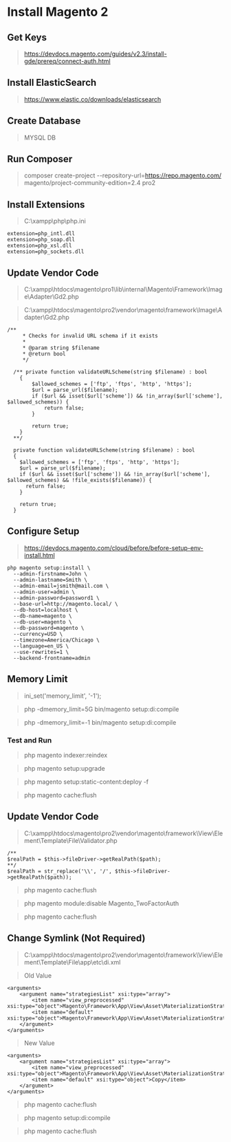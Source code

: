 # Install Magento 2

## Get Keys

> https://devdocs.magento.com/guides/v2.3/install-gde/prereq/connect-auth.html

## Install ElasticSearch

> https://www.elastic.co/downloads/elasticsearch

## Create Database

> MYSQL DB

## Run Composer

> composer create-project --repository-url=https://repo.magento.com/ magento/project-community-edition=2.4 pro2

## Install Extensions 

> C:\xampp\php\php.ini

```
extension=php_intl.dll
extension=php_soap.dll
extension=php_xsl.dll
extension=php_sockets.dll
```

## Update Vendor Code

> C:\xampp\htdocs\magento\pro1\lib\internal\Magento\Framework\Image\Adapter\Gd2.php

> C:\xampp\htdocs\magento\pro2\vendor\magento\framework\Image\Adapter\Gd2.php

```
/**
     * Checks for invalid URL schema if it exists
     *
     * @param string $filename
     * @return bool
     */
   
  /** private function validateURLScheme(string $filename) : bool
    {
        $allowed_schemes = ['ftp', 'ftps', 'http', 'https'];
        $url = parse_url($filename);
        if ($url && isset($url['scheme']) && !in_array($url['scheme'], $allowed_schemes)) {
            return false;
        }

        return true;
    }
  **/

  private function validateURLScheme(string $filename) : bool
  {
    $allowed_schemes = ['ftp', 'ftps', 'http', 'https'];
    $url = parse_url($filename);
    if ($url && isset($url['scheme']) && !in_array($url['scheme'], $allowed_schemes) && !file_exists($filename)) {
      return false;
    }

    return true;
  }
```

## Configure Setup

> https://devdocs.magento.com/cloud/before/before-setup-env-install.html

```
php magento setup:install \
  --admin-firstname=John \
  --admin-lastname=Smith \
  --admin-email=jsmith@mail.com \
  --admin-user=admin \
  --admin-password=password1 \
  --base-url=http://magento.local/ \
  --db-host=localhost \
  --db-name=magento \
  --db-user=magento \
  --db-password=magento \
  --currency=USD \
  --timezone=America/Chicago \
  --language=en_US \
  --use-rewrites=1 \
  --backend-frontname=admin
```

## Memory Limit

> ini_set('memory_limit', '-1');

>  php -dmemory_limit=5G bin/magento setup:di:compile

>  php -dmemory_limit=-1 bin/magento setup:di:compile

### Test and Run

> php magento indexer:reindex

> php magento setup:upgrade

> php magento setup:static-content:deploy -f

> php magento cache:flush



## Update Vendor Code

> C:\xampp\htdocs\magento\pro2\vendor\magento\framework\View\Element\Template\File\Validator.php

```
/**
$realPath = $this->fileDriver->getRealPath($path);
**/
$realPath = str_replace('\\', '/', $this->fileDriver->getRealPath($path));  
```

> php magento cache:flush

> php magento module:disable Magento_TwoFactorAuth

> php magento cache:flush


## Change Symlink (Not Required)

> C:\xampp\htdocs\magento\pro2\vendor\magento\framework\View\Element\Template\File\app\etc\di.xml

> Old Value

```
<arguments>
    <argument name="strategiesList" xsi:type="array">
        <item name="view_preprocessed" xsi:type="object">Magento\Framework\App\View\Asset\MaterializationStrategy\Symlink</item>
        <item name="default" xsi:type="object">Magento\Framework\App\View\Asset\MaterializationStrategy\Copy</item>
    </argument>
</arguments>
```

> New Value

```
<arguments>
    <argument name="strategiesList" xsi:type="array">
        <item name="view_preprocessed" xsi:type="object">Magento\Framework\App\View\Asset\MaterializationStrategy\Symlink</item>
        <item name="default" xsi:type="object">Copy</item>
    </argument>
</arguments>
```

> php magento cache:flush

> php magento setup:di:compile

> php magento cache:flush
